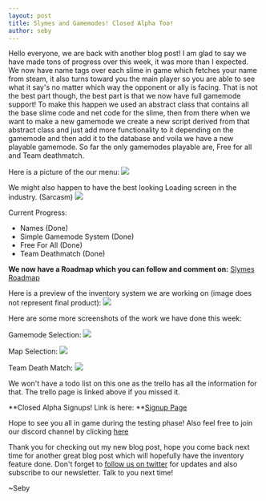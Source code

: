 ```yaml
---
layout: post
title: Slymes and Gamemodes! Closed Alpha Too!
author: seby
---
```


Hello everyone, we are back with another blog post! I am glad to say we have made tons of progress over this week, it was more than I expected. We now have name tags over each slime in game which
fetches your name from steam, it also turns toward you the main player so you are able to see what it say's no matter which way the opponent or ally is facing. That is not the best part though, the best part
is that we now have full gamemode support! To make this happen we used an abstract class that contains all the base slime code and net code for the slime, then from there when we want to make a new gamemode
we create a new script derived from that abstract class and just add more functionality to it depending on the gamemode and then add it to the database and voila we have a new playable gamemode. So far the only gamemodes playable are,
Free for all and Team deathmatch.

Here is a picture of the our menu:
![](http://i.imgur.com/tnnRRd0.png)

We might also happen to have the best looking Loading screen in the industry. (Sarcasm)
![](http://i.imgur.com/iDocJnm.png)

Current Progress:

- Names (Done)
- Simple Gamemode System (Done)
- Free For All (Done)
- Team Deathmatch (Done)

**We now have a Roadmap which you can follow and comment on:** [Slymes Roadmap](https://trello.com/b/tRqOivtf)

Here is a preview of the inventory system we are working on (image does not represent final product): ![](http://i.imgur.com/TUbTaej.png)

Here are some more screenshots of the work we have done this week:

Gamemode Selection:
![](http://i.imgur.com/ZxPtIzC.png)

Map Selection:
![](http://i.imgur.com/lRAUpg6.png)

Team Death Match:
![](http://i.imgur.com/XrYjbG3.png)

We won't have a todo list on this one as the trello has all the information for that. The trello page is linked above if you missed it.

**Closed Alpha Signups! Link is here: **[Signup Page](https://docs.google.com/forms/d/108JR35fC6kBdTCuSGkGBAgGMEHSf2YXsV6nR_o8mGmo/viewform?c=0&w=1)

Hope to see you all in game during the testing phase! Also feel free to join our discord channel by clicking [here](https://discord.gg/infuriate-nova-bikanel)

Thank you for checking out my new blog post, hope you come back next time for another great blog post which will hopefully have the inventory feature done. Don't forget to [follow us on twitter](http://twitter.com/WolfTechGames) for updates and also subscribe to our newsletter. Talk to you next time!

~Seby
